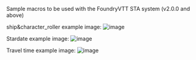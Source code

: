 Sample macros to be used with the FoundryVTT STA system (v2.0.0 and above)

ship&character_roller example image:
![image](https://github.com/user-attachments/assets/5afa0728-237f-4596-9294-01ccd5aaac4c)

Stardate example image:
![image](https://github.com/user-attachments/assets/4530cdfd-eac1-4508-b4fb-2e2e06939175)

Travel time example image:
![image](https://github.com/user-attachments/assets/726b9672-3e23-4103-806f-bd64b54e11cd)
